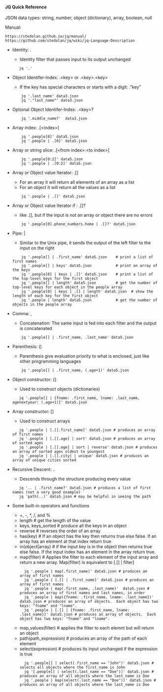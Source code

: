 #### JQ Quick Reference

JSON data types: string, number, object (dictionary), array, boolean, null

Manual:
   ```
   https://stedolan.github.io/jq/manual/
   https://github.com/stedolan/jq/wiki/jq-Language-Description
   ```

* Identity: .
    * Identity filter that passes input to its output unchanged
   ```
      jq '.'
   ```
  
* Object Identifer-Index: .\<key\> or .\<key\>.\<key\> 
    * If the key has special characters or starts with a digit: ."key"
  ```
      jq '.last_name' data3.json
      jq '."last_name"' data3.json
  ```
* Optional Object Identifer-Index: .\<key\>?
  ```
      jq '.middle_name?'  data3.json
   ```
* Array index: .[\<index\>]
  ```
      jq '.people[0]' data5.json
      jq '.people | .[0]' data5.json
  ```
* Array or string slice: .[\<from index\>:\<to index\>]
  ```
      jq '.people[0:2]' data5.json
      jq '.people | .[0:2]' data5.json
  ```
* Array or Object value Iterator: .[]
  * For an array it will return all elements of an array as a list
  * For an object it will return all the values as a list
  ```
      jq '.people | .[]' data5.json
  ```
* Array or Object value Iterator if : .[]?
  * like .[], but if the input is not an array or object there are no errors
  ```
      jq '.people[0].phone_numbers.home | .[]?' data5.json
  ```
* Pipe: |
  * Similar to the Unix pipe, it sends the output of the left filter to the input on the right
  ```
      jq '.people[] | .first_name' data5.json    # print a list of first names
      jq '.people[] | keys' data5.json           # print an array of the keys
      jq '.people[0] | keys | .[]' data5.json    # print a list of the top-level keys for the first object
      jq '.people[] | length' data5.json         # get the number of top-level keys for each object in the people array
      jq '.people[0] | keys | .[] | length' data5.json  # show the length of each key for the first object
      jq '.people | length' data5.json           # get the number of objects in the people array
  ```
* Comma: ,
  * Concatenation: The same input is fed into each filter and the output is concatenated
  ```
      jq '.people[] | .first_name, .last_name' data5.json
  ```
* Parenthesis: ()
  * Parenthesis give evaluation priority to what is enclosed, just like other programming languages
  ```
      jq '.people[] | .first_name, (.age+1)' data5.json
  ```
* Object constructor: {}
  * Used to construct objects (dictionaries)
   ```
      jq '.people[] | {fname: .first_name, lname: .last_name, agenextyear: (.age+1)}' data5.json
   ```
* Array constructor: []
  * Used to construct arrays
   ```
      jq '.people | [.[].first_name]' data5.json # produces an array of first names
      jq '.people | [.[].age] | sort' data5.json # produces an array of sorted ages
      jq '.people | [.[].age] | sort | reverse' data5.json # produces an array of sorted ages oldest to youngest
      jq '.people | [.[].city] | unique' data5.json # produces an array of unique cities sorted
   ```
* Recursive Descent: ..
  * Descends through the structure producing every value
   ```
      jq '.. | .first_name?' data5.json # produces a list of first names (not a very good example)
      jq 'path(..)' data5.json # may be helpful in seeing the path
   ```
* Some built-in operators and functions
  * +, -, *, /, and %
  * length # get the length of the value
  * keys, keys_sorted # produce all the keys in an object
  * reverse # reverses the order of an array
  * has(key) # If an object has the key then returns true else false.  If an array has an element at that index return true
  * in(object|array) # if the input key is in the object then returns true else false.  If the input index has an element in the array return true.
  * map(filter) # Applies the filter to each element of the input array and return a new array.  Map(filter) is equivalent to [.[] | filter]
    ```
      jq '.people | map(.first_name)' data5.json # produces an array of first names
      jq '.people | [.[] | .first_name]' data5.json # produces an array of first names
      jq '.people | map(.first_name, .last_name)'  data5.json # produces an array of first names and last names, in order
      jq '.people | map({fname: .first_name, lname: .last_name})' data5.json # produces an array of objects.  Each object has two keys: "fname" and "lname".
      jq '.people | [.[] | {fname: .first_name, lname: .last_name}]' data5.json # produces an array of objects.  Each object has two keys: "fname" and "lname".
    ```
  * map_values(filter) # applies the filter to each elemnt but will return an object
  * path(path_expression) # produces an array of the path of each element
  * select(expression) # produces its input unchanged if the expression is true
    ```
      jq '.people[] | select(.first_name == "John")' data5.json # selects all objects where the first_name is John
      jq '[.people[] | select(.last_name == "Doe")]' data5.json # produces an array of all objects where the last_name is Doe
      jq '.people | map(select(.last_name == "Doe"))' data5.json # produces an array of all objects where the last_name is Doe
    ```
